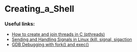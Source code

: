 # Creating_a_Shell


### Useful links:
- [How to create and join threads in C (pthreads)](https://www.youtube.com/watch?v=uA8X5zNOGw8)
- [Sending and Handling Signals in Linux (kill, signal, sigaction](https://www.youtube.com/watch?v=83M5-NPDeWs)
- [GDB Debugging with fork() and exec()](https://www.youtube.com/watch?v=IGW8-yeYRgI)
